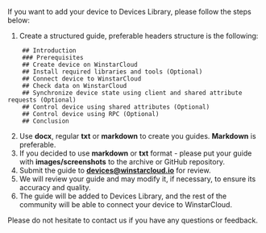 If you want to add your device to Devices Library, please follow the steps below:  

1. Create a structured guide, preferable headers structure is the following:  
    
```text 
    ## Introduction  
    ### Prerequisites
    ## Create device on WinstarCloud  
    ## Install required libraries and tools (Optional)  
    ## Connect device to WinstarCloud  
    ## Check data on WinstarCloud  
    ## Synchronize device state using client and shared attribute requests (Optional)  
    ## Control device using shared attributes (Optional)  
    ## Control device using RPC (Optional)  
    ## Conclusion
```  
    
2. Use **docx**, regular **txt** or **markdown** to create you guides. **Markdown** is preferable.  
3. If you decided to use **markdown** or **txt** format - please put your guide with **images/screenshots** to the archive or GitHub repository.  
4. Submit the guide to [**devices@winstarcloud.io**](mailto:devices@winstarcloud.io) for review.  
5. We will review your guide and may modify it, if necessary, to ensure its accuracy and quality.  
6. The guide will be added to Devices Library, and the rest of the community will be able to connect your device to WinstarCloud.  

Please do not hesitate to contact us if you have any questions or feedback.  
